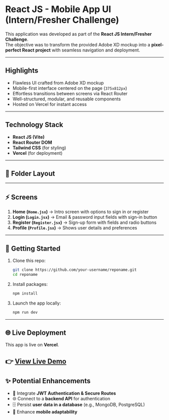 #  React JS - Mobile App UI (Intern/Fresher Challenge)

This application was developed as part of the **React JS Intern/Fresher Challenge**.  
The objective was to transform the provided Adobe XD mockup into a **pixel-perfect React project** with seamless navigation and deployment.

---

## Highlights
- Flawless UI crafted from Adobe XD mockup  
- Mobile-first interface centered on the page (`375x812px`)  
- Effortless transitions between screens via React Router  
- Well-structured, modular, and reusable components  
- Hosted on Vercel for instant access  

---

## Technology Stack
- **React JS (Vite)**
- **React Router DOM**
- **Tailwind CSS** (for styling)
- **Vercel** (for deployment)

---

## 📂 Folder Layout
---

## ⚡ Screens
1. **Home (`Home.jsx`)** → Intro screen with options to sign in or register  
2. **Login (`Login.jsx`)** → Email & password input fields with sign-in button  
3. **Register (`Register.jsx`)** → Sign-up form with fields and radio buttons  
4. **Profile (`Profile.jsx`)** → Shows user details and preferences  

---

## 🔧 Getting Started

1. Clone this repo:
   ```bash
   git clone https://github.com/your-username/reponame.git
   cd reponame 
2. Install packages:
   ```bash
   npm install 
3. Launch the app locally:
   ``` bash
   npm run dev 

---

## 🌐 Live Deployment
This app is live on **Vercel**.  

👉 **[View Live Demo](https://adobe-xd-design.vercel.app/)**
---
## ✨ Potential Enhancements
- 🔑 Integrate **JWT Authentication & Secure Routes**
- 🌐 Connect to a **backend API** for authentication
- 🗄️ Persist **user data in a database** (e.g., MongoDB, PostgreSQL)
- 📱 Enhance **mobile adaptability**
